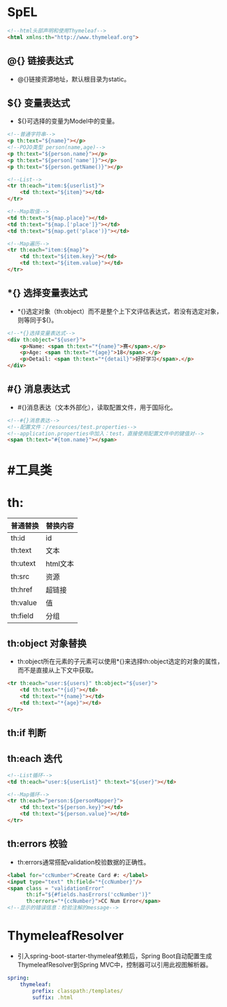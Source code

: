 # SpEL

```html
<!--html头部声明和使用Thymeleaf-->
<html xmlns:th="http://www.thymeleaf.org">
```

## @\{\} 链接表达式

- @\{\}链接资源地址，默认根目录为static。

## \$\{\} 变量表达式

- \$\{\}可选择的变量为Model中的变量。

```html
<!--普通字符串-->
<p th:text="${name}"></p>
<!--POJO类型 person(name,age)-->
<p th:text="${person.name}"></p>
<p th:text="${person['name']}"></p>
<p th:text="${person.getName()}"></p>

<!--List-->
<tr th:each="item:${userlist}">
    <td th:text="${item}"></td>
</tr>

<!--Map取值-->
<td th:text="${map.place}"></td>
<td th:text="${map.['place']}"></td>
<td th:text="${map.get('place')}"></td>

<!--Map遍历-->
<tr th:each="item:${map}">
    <td th:text="${item.key}"></td>
    <td th:text="${item.value}"></td>
</tr>
```

## \*\{\} 选择变量表达式

- \*\{\}选定对象（th:object）而不是整个上下文评估表达式，若没有选定对象，则等同于\$\{\}。

```html
<!--*{}选择变量表达式-->
<div th:object="${user}">
    <p>Name: <span th:text="*{name}">赛</span>.</p>
    <p>Age: <span th:text="*{age}">18</span>.</p>
    <p>Detail: <span th:text="*{detail}">好好学习</span>.</p>
</div>
```

## \#\{\} 消息表达式

- #\{\}消息表达（文本外部化），读取配置文件，用于国际化。

```html
<!--#{}消息表达-->
<!--配置文件：/resources/test.properties-->
<!--application.properties中加入：test，直接使用配置文件中的键值对-->
<span th:text="#{tom.name}"></span>
```

# \#工具类

# th:

| 普通替换 | 替换内容 |
| -------- | -------- |
| th:id    | id       |
| th:text  | 文本     |
| th:utext | html文本 |
| th:src   | 资源     |
| th:href  | 超链接   |
| th:value | 值       |
| th:field | 分组     |

## th:object 对象替换

- th:object所在元素的子元素可以使用\*\{\}来选择th:object选定的对象的属性，而不是直接从上下文中获取。

```html
<tr th:each="user:${users}" th:object="${user}">
    <td th:text="*{id}"></td>
    <td th:text="*{name}"></td>
    <td th:text="*{age}"></td>
</tr>
```

## th:if 判断

## th:each 迭代

```html
<!--List循环-->
<td th:each="user:${userList}" th:text="${user}"></td>

<!--Map循环-->
<tr th:each="person:${personMapper}">
    <td th:text="${person.key}"></td>
    <td th:text="${person.value}"></td>
</tr>
```

## th:errors 校验

- th:errors通常搭配validation校验数据的正确性。

```html
<label for="ccNumber">Create Card #: </label>
<input type="text" th:field="*{ccNumber}"/>
<span class = "validationError" 
      th:if="${#fields.hasErrors('ccNumber')}"
      th:errors="*{ccNumber}">CC Num Error</span>
<!--显示的错误信息：检验注解的message-->
```

# ThymeleafResolver

- 引入spring-boot-starter-thymeleaf依赖后，Spring Boot自动配置生成ThymeleafResolver到Spring MVC中，控制器可以引用此视图解析器。

```yaml
spring: 
	thymeleaf: 
    	prefix: classpath:/templates/
    	suffix: .html
```

